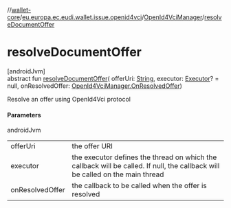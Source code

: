 //[wallet-core](../../../index.md)/[eu.europa.ec.eudi.wallet.issue.openid4vci](../index.md)/[OpenId4VciManager](index.md)/[resolveDocumentOffer](resolve-document-offer.md)

# resolveDocumentOffer

[androidJvm]\
abstract fun [resolveDocumentOffer](resolve-document-offer.md)(
offerUri: [String](https://kotlinlang.org/api/latest/jvm/stdlib/kotlin/-string/index.html),
executor: [Executor](https://developer.android.com/reference/kotlin/java/util/concurrent/Executor.html)? = null,
onResolvedOffer: [OpenId4VciManager.OnResolvedOffer](-on-resolved-offer/index.md))

Resolve an offer using OpenId4Vci protocol

#### Parameters

androidJvm

|                 |                                                                                                                               |
|-----------------|-------------------------------------------------------------------------------------------------------------------------------|
| offerUri        | the offer URI                                                                                                                 |
| executor        | the executor defines the thread on which the callback will be called. If null, the callback will be called on the main thread |
| onResolvedOffer | the callback to be called when the offer is resolved                                                                          |
